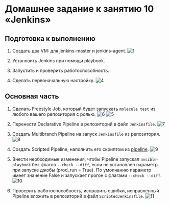 # Домашнее задание к занятию 10 «Jenkins»

## Подготовка к выполнению

1. Создать два VM: для jenkins-master и jenkins-agent.
![1](https://github.com/user-attachments/assets/5088e08d-eed7-40c5-bec5-dd7d1310912e)

2. Установить Jenkins при помощи playbook.
3. Запустить и проверить работоспособность.
4. Сделать первоначальную настройку.
![4](https://github.com/user-attachments/assets/e3c1f167-4a9b-4b1b-983e-117a849b1d34)


## Основная часть

1. Сделать Freestyle Job, который будет запускать `molecule test` из любого вашего репозитория с ролью.
![6](https://github.com/user-attachments/assets/50d606dd-01e3-47f2-9274-71d23163a053)
![5](https://github.com/user-attachments/assets/bf70f0ab-90d8-4aa7-bae5-baedd1e75369)

2. Перенести Declarative Pipeline в репозиторий в файл `Jenkinsfile`.
![7](https://github.com/user-attachments/assets/5b8ba4dd-97d6-4030-835f-561d61a0e8eb)


3. Создать Multibranch Pipeline на запуск `Jenkinsfile` из репозитория.
![8](https://github.com/user-attachments/assets/85815ad8-86ab-41de-be38-fa9e0e0bed62)


4. Создать Scripted Pipeline, наполнить его скриптом из [pipeline]().
![9](https://github.com/user-attachments/assets/397c6033-9fc8-4319-baff-09d0d1bdcc8d)

5. Внести необходимые изменения, чтобы Pipeline запускал `ansible-playbook` без флагов `--check --diff`, если не установлен параметр при запуске джобы (prod_run = True). По умолчанию параметр имеет значение False и запускает прогон с флагами `--check --diff`.
![10](https://github.com/user-attachments/assets/e23177fe-3ae8-4169-8a39-9b8b32716897)


6. Проверить работоспособность, исправить ошибки, исправленный Pipeline вложить в репозиторий в файл `ScriptedJenkinsfile`.
![11](https://github.com/user-attachments/assets/44da9cc2-c207-4092-9239-7ef36eef2b55)
